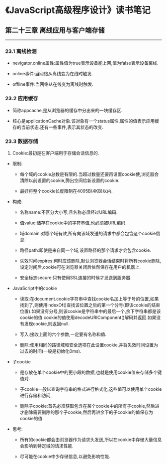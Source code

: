 # 《JavaScript高级程序设计》读书笔记 #


## 第二十三章 离线应用与客户端存储 ##

---------------------
### 23.1 离线检测 ###
- nevigator.online属性:属性值为true表示设备能上网,值为false表示设备离线.

- online事件:当网络从离线变为在线时触发.

- offline事件:当网络从在线变为离线时触发.

### 23.2 应用缓存 ###
- 简称appcache,是从浏览器的缓存中分出来的一块缓存区.

- 核心是applicationCache对象.该对象有一个status属性,属性的值表示应用缓存的当前状态.还有一些事件,表示其状态的改变.

### 23.3 数据存储 ###
1. Cookie:最初是在客户端用于存储会话信息的.

- 限制:
  - 每个域的cookie总数是有限的.当超过数量还要再设置cookie使,浏览器会清除以前设置的cookie,腾出空间给新设置的cookie.

  - 最好将整个cookie长度限制在4095B(4KB)以内.

- 构成:
  - 名称name:不区分大小写,且名称必须经过URL编码.

  - 值value:储存在cookie中的字符串值,也必须被URL编码.

  - 域domain:对哪个域有效,所有向该域发送的请求中都会包含这个cookie信息.

  - 路径path:即使是来自同一个域,设置路径的那个请求才会包含cookie.

  - 失效时间expires:何时应该删除,默认浏览器会话结束时将所有cookie删除,设定时间后,cookie可在浏览器关闭后依然保存在用户的机器上.

  - 安全标志secure:只有使用SSL连接的时候才发送到服务器.

- JavaScript中的cookie
  - 读取:在document.cookie字符串中查找cookie名加上等于号的位置,如果找到了,则使用indexOf()查找该位置之后的第一个分号(即该cookie的结束位置).如果没有分号,则该cookie是字符串中的最后一个,余下字符串都是该cookie的值.cookie的值使用decodeURIComponent()解码并返回.如果没有发现cookie,则返回null.

  - 写入:接收上面的六个参数,一定要有名称和值.

  - 删除:使用相同的路径域和安全选项在此设置cookie,并将失效时间设置为过去的时间(一般是初始化0ms).

- 子cookie
  - 是存放在单个cookie中的更小段的数据,也就是使用cookie值来存储多个键值对.

  - 子cookie一般以查询字符串的格式进行格式化,这些值可以使用单个cookie进行存储和访问,

  - 删除子cookie:首先必须获取包含在某个cookie中的所有子cookie,然后进才删除需要删除的那个子cookie,然后再讲余下的子cookie的值保存为cookie的值.

- 思考:
  - 所有的cookie都会由浏览器作为请求头发送,所以在cookie中存储大量信息会影响到特定域的请求性能.

  - 尽可能在cookie中少存储信息,以避免影响性能.
